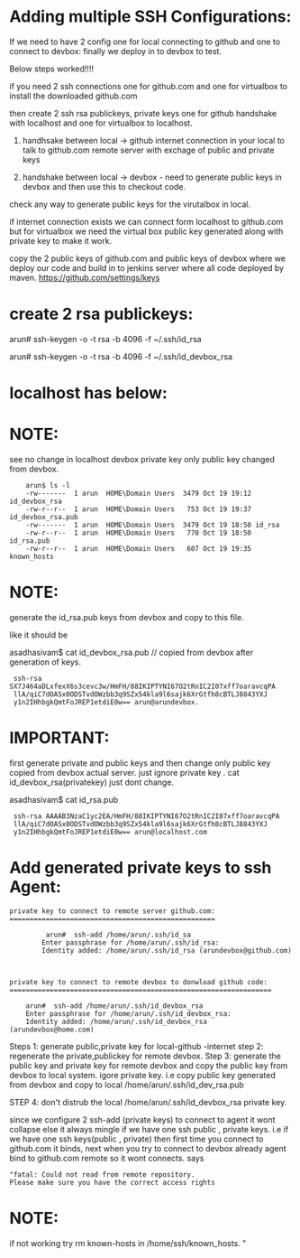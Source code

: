 Adding multiple SSH Configurations:
===================================

If we need to have 2 config one for local connecting to github  and one to connect to devbox:
finally we deploy in to devbox to test.

Below steps worked!!!!

if you need 2 ssh connections one for github.com  and one for virtualbox to install the downloaded github.com

then create 2 ssh rsa publickeys, private keys one for github handshake with localhost and one for virtualbox to localhost.


1) handhsake between local -> github
    internet connection in your local to talk to github.com remote server with exchage of public and
    private keys
    
2) handshake between local -> devbox - need to generate public keys in devbox and then use this to checkout
code.

check any way to generate public keys for the virutalbox in local.

if internet connection exists we can connect form localhost to github.com but for virtualbox we need the
virtual box public key generated along with private key to make it work.

copy the 2 public keys of github.com and public keys of devbox where we deploy our code and build 
in to jenkins server where all code deployed by maven.
https://github.com/settings/keys


create 2 rsa publickeys:
========================

arun# ssh-keygen -o -t rsa -b 4096 -f ~/.ssh/id_rsa

arun# ssh-keygen -o -t rsa -b 4096 -f ~/.ssh/id_devbox_rsa

localhost has below:
====================

NOTE:
=====

see no change in localhost devbox private key only public key changed from devbox.

        arun$ ls -l
        -rw-------  1 arun  HOME\Domain Users  3479 Oct 19 19:12 id_devbox_rsa
        -rw-r--r--  1 arun  HOME\Domain Users   753 Oct 19 19:37 id_devbox_rsa.pub
        -rw-------  1 arun  HOME\Domain Users  3479 Oct 19 18:50 id_rsa
        -rw-r--r--  1 arun  HOME\Domain Users   770 Oct 19 18:50 id_rsa.pub
        -rw-r--r--  1 arun  HOME\Domain Users   607 Oct 19 19:35 known_hosts



NOTE:
======

generate the id_rsa.pub keys from devbox and copy to this file.

like it should be



 asadhasivam$ cat id_devbox_rsa.pub // copied from devbox after generation of keys.
 
     ssh-rsa SX7J464aDLxfexX6s3cevc3w/HmFH/88IKIPTYNI67O2tRnIC2I07xff7oaravcqPA
     llA/qiC7dOASx0ODSTvdOWzbb3q9SZx54kla9l6sajk6XrGtfh8cBTLJ8843YXJ
     y1n2IHhbgkQmtFoJREP1etdiE0w== arun@arundevbox.

 IMPORTANT:
 ==========
   
   first generate private and public keys and then change only public key copied from
   devbox actual server. just ignore private key . cat id_devbox_rsa(privatekey) just dont change.
 
 asadhasivam$ cat id_rsa.pub
 
     ssh-rsa AAAAB3NzaC1yc2EA/HmFH/88IKIPTYNI67O2tRnIC2I07xff7oaravcqPA
     llA/qiC7dOASx0ODSTvdOWzbb3q9SZx54kla9l6sajk6XrGtfh8cBTLJ8843YXJ
     y1n2IHhbgkQmtFoJREP1etdiE0w== arun@localhost.com



  

Add generated private keys to ssh Agent:
========================================

    private key to connect to remote server github.com:
    ===================================================

             arun#  ssh-add /home/arun/.ssh/id_sa
            Enter passphrase for /home/arun/.ssh/id_rsa: 
            Identity added: /home/arun/.ssh/id_rsa (arundevbox@github.com)

        

    private key to connect to remote devbox to donwload github code:
    =================================================================
        
        arun#  ssh-add /home/arun/.ssh/id_devbox_rsa
        Enter passphrase for /home/arun/.ssh/id_devbox_rsa: 
        Identity added: /home/arun/.ssh/id_devbox_rsa (arundevbox@home.com)
           

Steps 1: generate public,private key for local-github -internet
step 2: regenerate the private,publickey for remote devbox.
Step 3: generate the public key and private key for remote devbox and copy the public key from devbox 
to local system. igore private key.
i.e copy public key generated from devbox and copy to local /home/arun/.ssh/id_dev_rsa.pub 

STEP 4: don't distrub the local /home/arun/.ssh/id_devbox_rsa private key.

since we configure 2 ssh-add (private keys) to connect to agent it wont collapse else it always mingle 
if we have one ssh public , private keys.
i.e if we have one ssh keys(public  , private) then first time you connect to github.com it binds, next when you
try to connect to devbox already agent bind to github.com remote so it wont connects. says 

    "fatal: Could not read from remote repository.
    Please make sure you have the correct access rights


NOTE:
====

if not working try rm known-hosts in /home/ssh/known_hosts.
    "
